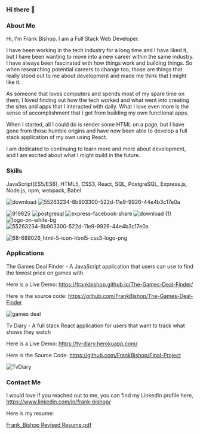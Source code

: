 ### Hi there 👋

### About Me 

Hi, I'm Frank Bishop. I am a Full Stack Web Developer.

I have been working in the tech industry for a long time and I have liked it, but I have been wanting to move into a new career within the same industry. I have always been fascinated with how things work and building things. So when researching potential careers to change too, those are things that really stood out to me about development and made me think that I might like it.

As someone that loves computers and spends most of my spare time on them, I loved finding out how the tech worked and what went into creating the sites and apps that I interacted with daily. What I love even more is the sense of accomplishment that I get from building my own functional apps.

When I started, all I could do is render some HTML on a page, but I have gone from those humble origins and have now been able to develop a full stack application of my own using React.

I am dedicated to continuing to learn more and more about development, and I am excited about what I might build in the future.

### Skills

JavaScript(ES5/ES6), HTML5, CSS3, React, SQL, PostgreSQL, Express.js, Node.js, npm, webpack, Babel


![download](https://user-images.githubusercontent.com/75149451/115604700-84b23e00-a296-11eb-9edb-d8d4200295a1.png)
![55263234-8b903300-522d-11e9-9926-44e4b3c17e0a](https://user-images.githubusercontent.com/75149451/115605134-ff7b5900-a296-11eb-828e-3c5db44dfbf6.png)

![919825](https://user-images.githubusercontent.com/75149451/115605385-4c5f2f80-a297-11eb-8133-84879b8f0a0a.png)
![postgresql](https://user-images.githubusercontent.com/75149451/115604967-d5c23200-a296-11eb-952d-77469b85f0a4.png)
![express-facebook-share](https://user-images.githubusercontent.com/75149451/115605014-e377b780-a296-11eb-82ce-44041749a500.png)
![download (1)](https://user-images.githubusercontent.com/75149451/115604786-9eec1c00-a296-11eb-8c9b-4737d4765264.png)
![logo-on-white-bg](https://user-images.githubusercontent.com/75149451/115605167-0ace8480-a297-11eb-9203-054a1a29e0f0.png)
![55263234-8b903300-522d-11e9-9926-44e4b3c17e0a](https://user-images.githubusercontent.com/75149451/115605278-2e91ca80-a297-11eb-9db3-fb980af66811.png)





![68-688026_html-5-icon-html5-css3-logo-png](https://user-images.githubusercontent.com/75149451/115605604-90eacb00-a297-11eb-840a-0e30961be5d1.png)

### Applications

The Games Deal Finder - A JavaScript application that users can use to find the lowest price on games with.  

Here is a Live Demo: https://frankbishop.github.io/The-Games-Deal-Finder/

Here is the source code: https://github.com/FrankBishop/The-Games-Deal-Finder

![games deal](https://user-images.githubusercontent.com/75149451/115602127-6f87e000-a293-11eb-8203-b77ffc93c4ee.gif)

Tv Diary - A full stack React application for users that want to track what shows they watch

Here is a Live Demo: https://tv-diary.herokuapp.com/

Here is the Source Code: https://github.com/FrankBishop/Final-Project

![TvDiary ](https://user-images.githubusercontent.com/75149451/115603028-8418a800-a294-11eb-8086-91116a4318e3.gif)

### Contact Me

I would love if you reached out to me, you can find my LinkedIn profile here, https://www.linkedin.com/in/frank-bishop/

Here is my resume:

[Frank_Bishop Revised Resume.pdf](https://github.com/FrankBishop/FrankBishop/files/6353128/Frank_Bishop.Revised.Resume.pdf)


<!--
**FrankBishop/FrankBishop** is a ✨ _special_ ✨ repository because its `README.md` (this file) appears on your GitHub profile.

Here are some ideas to get you started:

- 🔭 I’m currently working on ...
- 🌱 I’m currently learning ...
- 👯 I’m looking to collaborate on ...
- 🤔 I’m looking for help with ...
- 💬 Ask me about ...
- 📫 How to reach me: ...
- 😄 Pronouns: ...
- ⚡ Fun fact: ...
-->
